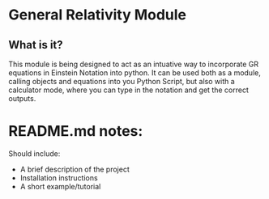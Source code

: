 # General Relativity Module

## What is it?
This module is being designed to act as an intuative way to incorporate GR equations in Einstein Notation into python. It can be used both as a module, calling objects and equations into you Python Script, but also with a calculator mode, where you can type in the notation and get the correct outputs.



# README.md notes:
Should include:
- A brief description of the project
- Installation instructions
- A short example/tutorial

